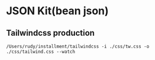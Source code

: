 # JSON Kit(bean json)

 
## Tailwindcss production
```
/Users/rudy/installment/tailwindcss -i ./css/tw.css -o ./css/tailwind.css --watch
```